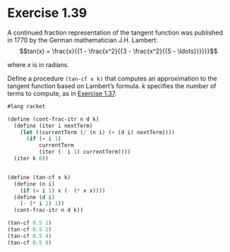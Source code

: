 # Exercise 1.39
A continued fraction representation of the tangent function was published in 1770 by the German mathematician J.H. Lambert:
$$tan(x) = \frac{x}{{1 - \frac{x^2}{{3 - \frac{x^2}{{5 - \ldots}}}}}}$$

where $x$ is in radians. 

Define a procedure `(tan-cf x k)` that computes an approximation to the tangent function based on Lambert’s formula. $k$ specifies the number of terms to compute, as in [Exercise 1.37](./ex1-37.md).

```scheme
#lang racket

(define (cont-frac-itr n d k)
  (define (iter i nextTerm)
    (let ((currentTerm (/ (n i) (+ (d i) nextTerm))))
      (if (= i 1)
          currentTerm
          (iter (- i 1) currentTerm))))
  (iter k 0))


(define (tan-cf x k)  
  (define (n i)
    (if (= i 1) x (- (* x x))))
  (define (d i)
    (- (* i 2) 1))
  (cont-frac-itr n d k))

(tan-cf 0.5 1)
(tan-cf 0.5 2)
(tan-cf 0.5 4)
(tan-cf 0.5 8)

```